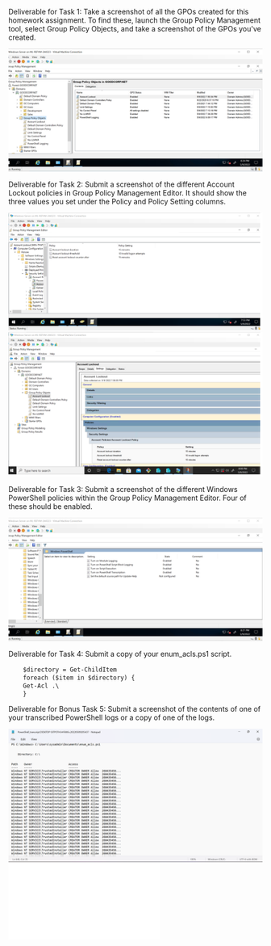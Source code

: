 Deliverable for Task 1: Take a screenshot of all the GPOs created for this homework assignment. To find these, launch the Group Policy Management tool, select Group Policy Objects, and take a screenshot of the GPOs you've created.

 ![GPO.png](./image/GPO.png)   


Deliverable for Task 2: Submit a screenshot of the different Account Lockout policies in Group Policy Management Editor. It should show the three values you set under the Policy and Policy Setting columns.

![AccountLockout.png](./image/AccountLockout.png)
![AccountLockout2.png](./image/AccountLockout2.png)


Deliverable for Task 3: Submit a screenshot of the different Windows PowerShell policies within the Group Policy Management Editor. Four of these should be enabled.

![WindowsPowershell](./image/WindowsPowershell.png)

Deliverable for Task 4: Submit a copy of your enum_acls.ps1 script.

        $directory = Get-ChildItem
        foreach ($item in $directory) {
        Get-Acl .\
        }

Deliverable for Bonus Task 5: Submit a screenshot of the contents of one of your transcribed PowerShell logs or a copy of one of the logs.

![Log.png](./image/Log.png)
![PowerShell_transcript.DESKTOP-SITPOTH.hHTr8tfo.20220509205437.txt](image\PowerShell_transcript.DESKTOP-SITPOTH.hHTr8tfo.20220509205437.txt)
